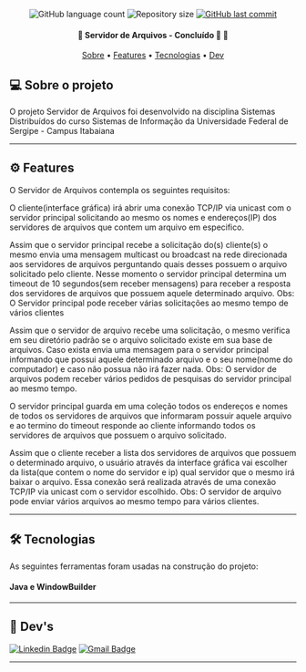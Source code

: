 <p align="center">
  <img alt="GitHub language count" src="https://img.shields.io/github/languages/count/rickweb3/servidor-de-arquivos?color=%2304D361">
  <img alt="Repository size" src="https://img.shields.io/github/repo-size/rickweb3/servidor-de-arquivos">
  <a href="https://github.com/rickweb3/servidor-de-arquivos/commits/master">
    <img alt="GitHub last commit" src="https://img.shields.io/github/last-commit/rickweb3/servidor-de-arquivos">
  </a>
</p>



<h4 align="center"> 
	🚧 Servidor de Arquivos - Concluído 🚀 🚧
</h4>

<p align="center">
 <a href="#-sobre-o-projeto">Sobre</a> •
 <a href="#-features">Features</a> • 
 <a href="#-tecnologias">Tecnologias</a> • 
 <a href="#-dev">Dev</a> 
</p>




## 💻 Sobre o projeto

O projeto Servidor de Arquivos foi desenvolvido na disciplina Sistemas Distribuídos do curso Sistemas de Informação da Universidade Federal
de Sergipe - Campus Itabaiana

---




## ⚙️ Features

O Servidor de Arquivos contempla os seguintes requisitos:

O cliente(interface gráfica) irá abrir uma conexão TCP/IP via unicast com o servidor
principal solicitando ao mesmo os nomes e endereços(IP) dos servidores de arquivos que
contem um arquivo em especifico.

Assim que o servidor principal recebe a solicitação do(s) cliente(s) o mesmo envia uma
mensagem multicast ou broadcast na rede direcionada aos servidores de arquivos
perguntando quais desses possuem o arquivo solicitado pelo cliente. Nesse momento o
servidor principal determina um timeout de 10 segundos(sem receber mensagens) para
receber a resposta dos servidores de arquivos que possuem aquele determinado arquivo.
Obs: O Servidor principal pode receber várias solicitações ao mesmo tempo de vários
clientes

Assim que o servidor de arquivo recebe uma solicitação, o mesmo verifica em seu diretório
padrão se o arquivo solicitado existe em sua base de arquivos. Caso exista envia uma
mensagem para o servidor principal informando que possui aquele determinado arquivo e
o seu nome(nome do computador) e caso não possua não irá fazer nada. Obs: O servidor
de arquivos podem receber vários pedidos de pesquisas do servidor principal ao mesmo
tempo.


O servidor principal guarda em uma coleção todos os endereços e nomes de todos os
servidores de arquivos que informaram possuir aquele arquivo e ao termino do timeout
responde ao cliente informando todos os servidores de arquivos que possuem o arquivo
solicitado.


Assim que o cliente receber a lista dos servidores de arquivos que possuem o determinado
arquivo, o usuário através da interface gráfica vai escolher da lista(que contem o nome do
servidor e ip) qual servidor que o mesmo irá baixar o arquivo. Essa conexão será realizada
através de uma conexão TCP/IP via unicast com o servidor escolhido. Obs: O servidor de
arquivo pode enviar vários arquivos ao mesmo tempo para vários clientes.

---



## 🛠 Tecnologias

As seguintes ferramentas foram usadas na construção do projeto:

#### **Java e WindowBuilder** 

---




## 🦸 Dev's

[![Linkedin Badge](https://img.shields.io/badge/-LinkedIn-blue?style=flat-square&logo=Linkedin&logoColor=white&link=https://www.linkedin.com/in/rickweb)](https://www.linkedin.com/in/rickweb)
[![Gmail Badge](https://img.shields.io/badge/-henrique.devweb@gmail.com-c14438?style=flat-square&logo=Gmail&logoColor=white&link=mailto:henrique.devweb@gmail.com)](mailto:henrique.devweb@gmail.com)

---
